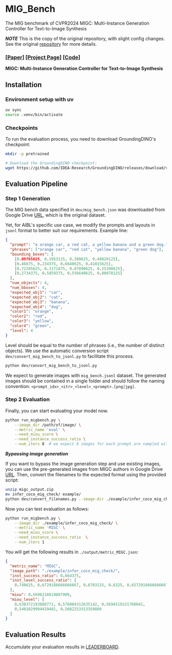 # MIG_Bench

The MIG benchmark of CVPR2024 MIGC: Multi-Instance Generation Controller for Text-to-Image Synthesis

**_NOTE_** This is the copy of the original repository, with slight config changes. See the original [repository](https://github.com/LeyRio/MIG_Bench) for more details.

### [[Paper]](https://arxiv.org/pdf/2402.05408.pdf) [[Project Page]](https://migcproject.github.io/) [[Code]](https://github.com/limuloo/MIGC)

**MIGC: Multi-Instance Generation Controller for Text-to-Image Synthesis**

## Installation

### Environment setup with uv

```bash
uv sync
source .venv/bin/activate
```

### Checkpoints

To run the evaluation process, you need to download GroundingDINO's checkpoint:

```bash
mkdir -p pretrained

# Download the GroundingDINO checkpoint:
wget https://github.com/IDEA-Research/GroundingDINO/releases/download/v0.1.0-alpha/groundingdino_swint_ogc.pth -O pretrained/groundingdino_swint_ogc.pth
```

## Evaluation Pipeline

### Step 1 Generation

The MIG bench data specified in `dev/mig_bench.json` was downloaded from Google Drive [URL](https://drive.google.com/drive/folders/1mXxO7miVqgTq3N6q2QS7gFp_ML-qpsw2?usp=sharing), which is the original dataset.

Yet, for AIBL's specific use case, we modify the prompts and layouts in `jsonl` format to better suit our requirements. Example line:

```json
{
  "prompt": "a orange car, a red cat, a yellow banana and a green dog.",
  "phrases": ["orange car", "red cat", "yellow banana", "green dog"],
  "bounding_boxes": [
    [0.09765625, 0.1953125, 0.390625, 0.48828125],
    [0.46875, 0.234375, 0.6640625, 0.41015625],
    [0.72265625, 0.1171875, 0.87890625, 0.25390625],
    [0.2734375, 0.5859375, 0.556640625, 0.80078125]
  ],
  "num_objects": 4,
  "num_bboxes": 4,
  "expected_obj1": "car",
  "expected_obj2": "cat",
  "expected_obj3": "banana",
  "expected_obj4": "dog",
  "color1": "orange",
  "color2": "red",
  "color3": "yellow",
  "color4": "green",
  "level": 4
}
```

Level should be equal to the number of phrases (i.e., the number of distinct objects). We use the automatic conversion script `dev/convert_mig_bench_to_jsonl.py` to facilitate this process.

```bash
python dev/convert_mig_bench_to_jsonl.py
```

We expect to generate images with `mig_bench.jsonl` dataset. The generated images should be contained in a single folder and should follow the naming convention: `<prompt_idx>_<itr>_<level>_<prompt>.[png|jpg]`.

### Step 2 Evaluation

Finally, you can start evaluating your model now.

```bash
python run_migbench.py \
    --image_dir /path/of/image/ \
    --metric_name 'eval' \
    --need_miou_score \
    --need_instance_success_ratio \
    --num_iters 8  # we expect 8 images for each prompt are sampled with different initial seeds
```

**_Bypassing image generation_**

If you want to bypass the image generation step and use existing images, you can use the pre-generated images from MIGC authors in Google Drive [URL](https://drive.google.com/drive/folders/1UyhNpZ099OTPy5ILho2cmWkiOH2j-FrB). Then, convert the filenames to the expected format using the provided script:

```bash
unzip migc_output.zip
mv infer_coco_mig_check/ example/
python dev/convert_filenames.py --image-dir ./example/infer_coco_mig_check --dataset ./data/mig_bench.jsonl
```

Now you can test evaluation as follows:

```bash
python run_migbench.py \
    --image_dir ./example/infer_coco_mig_check/ \
    --metric_name 'MIGC' \
    --need_miou_score \
    --need_instance_success_ratio  \
    --num_iters 1
```

You will get the following results in `./output/metric_MIGC.json`:

```json
{
  "metric_name": "MIGC",
  "image_path": "./example/infer_coco_mig_check/",
  "inst_success_ratio": 0.664375,
  "inst_level_success_ratio": [
    0.740625, 0.6729166666666667, 0.6703125, 0.6325, 0.6572916666666667
  ],
  "miou": 0.5696216019807909,
  "miou_level": [
    0.638372193888771, 0.576004312635142, 0.5694519321768042,
    0.5401029994419481, 0.5682253313359809
  ]
}
```

## Evaluation Results

Accumulate your evaluation results in [LEADERBOARD](LEADERBOARD.md).
